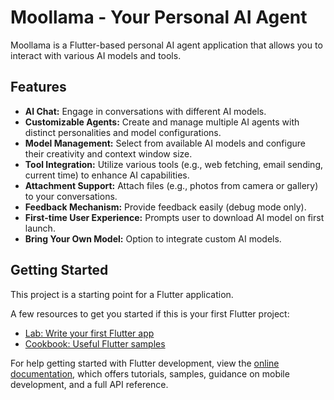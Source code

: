 # Moollama - Your Personal AI Agent

Moollama is a Flutter-based personal AI agent application that allows you to interact with various AI models and tools.

## Features

*   **AI Chat:** Engage in conversations with different AI models.
*   **Customizable Agents:** Create and manage multiple AI agents with distinct personalities and model configurations.
*   **Model Management:** Select from available AI models and configure their creativity and context window size.
*   **Tool Integration:** Utilize various tools (e.g., web fetching, email sending, current time) to enhance AI capabilities.
*   **Attachment Support:** Attach files (e.g., photos from camera or gallery) to your conversations.
*   **Feedback Mechanism:** Provide feedback easily (debug mode only).
*   **First-time User Experience:** Prompts user to download AI model on first launch.
*   **Bring Your Own Model:** Option to integrate custom AI models.

## Getting Started

This project is a starting point for a Flutter application.

A few resources to get you started if this is your first Flutter project:

- [Lab: Write your first Flutter app](https://docs.flutter.dev/get-started/codelab)
- [Cookbook: Useful Flutter samples](https://docs.flutter.dev/cookbook)

For help getting started with Flutter development, view the
[online documentation](https://docs.flutter.dev/), which offers tutorials,
samples, guidance on mobile development, and a full API reference.